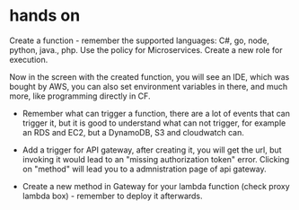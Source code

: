 # hands on

Create a function - remember the supported languages: C#, go, node, python, java., php.
Use the policy for Microservices.
Create a new role for execution.

Now in the screen with the created function, you will see an IDE, which was bought by AWS, you can also set environment variables in there, and much more, like programming directly in CF.

* Remember what can trigger a function, there are a lot of events that can trigger it, but it is good to understand what can not trigger, for example an RDS and EC2, but a DynamoDB, S3 and cloudwatch can.

* Add a trigger for API gateway, after creating it, you will get the url, but invoking it would lead to an "missing authorization token" error. Clicking on "method" will lead you to a admnistration page of api gateway.

* Create a new method in Gateway for your lambda function (check proxy lambda box) - remember to deploy it afterwards.

